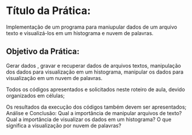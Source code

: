 # Título da Prática:

Implementação de um programa para maniupular dados de um arquivo texto e visualizá-los em um histograma e nuvem de palavras.

## Objetivo da Prática:

Gerar dados , gravar e recuperar dados de arquivos textos, manipulação dos dados para visualização em um histograma, manipular os dados para visualização em um nuvem de palavras.

Todos os códigos apresentados e solicitados neste roteiro de aula, devido organizados em células;

Os resultados da execução dos códigos também devem ser apresentados;
Análise e Conclusão:
Qual a importância de manipular arquivos de texto?
Qual a importância de visualizar os dados em um histograma?
O que significa a visualização por nuvem de palavras?
